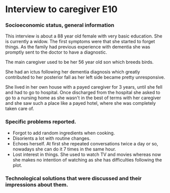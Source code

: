 # Interview to caregiver E10

### Socioeconomic status, general information
This interview is about a 88 year old female with very basic education. She is currently a widow. The first symptoms were that she started to forget things. As the family had previous experience with dementia she was promptly sent to the doctor to have a diagnostic.

The main caregiver used to be her 56 year old son which breeds birds.

She had an ictus following her dementia diagnosis which greatly contributed to her posterior fall as her left side became pretty unresponsive.

She lived in her own house with a payed caregiver for 3 years, until she fell and had to go to hospital. Once discharged from the hospital she asked to go to a nursing home as she wasn't in the best of terms with her caregiver and she saw such a place like a payed hotel, where she was completely taken care of.

### Specific problems reported.
* Forgot to add random ingredients when cooking.
* Disorients a lot with routine changes.
* Echoes herself. At first she repeated conversations twice a day or so, nowadays she can do it 7 times in the same hour.
* Lost interest in things. She used to watch TV and movies whereas now she makes no intention of watching as she has difficulties following the plot.

### Technological solutions that were discussed and their impressions about them.

